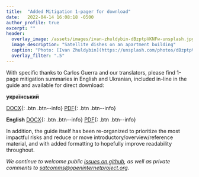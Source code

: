 ```yaml
---
title:  "Added Mitigation 1-pager for download"
date:   2022-04-14 16:08:18 -0500
author_profile: true
excerpt: ""
header:
  overlay_image: /assets/images/ivan-zhuldybin-dBzptpVKNFw-unsplash.jpg
  image_description: "Satellite dishes on an apartment building"
  caption: "Photo: [Ivan Zhuldybin](https://unsplash.com/photos/dBzptpVKNFw)"
  overlay_filter: ".5"
---
```


With specific thanks to Carlos Guerra and our translators, please find 1-page mitigation summaries in English and Ukranian, included in-line in the guide and available for direct download:

**український**

[<i class="fas fa-download" aria-hidden="true"></i> DOCX](/assets/docs/satcom-mitigations-ua.docx){: .btn .btn--info} [<i class="fas fa-download" aria-hidden="true"></i> PDF](/assets/docs/satcom-mitigations-ua.pdf){: .btn .btn--info}

**English**
[<i class="fas fa-download" aria-hidden="true"></i> DOCX](/assets/docs/satcom-mitigations-en.docx){: .btn .btn--info} [<i class="fas fa-download" aria-hidden="true"></i> PDF](/assets/docs/satcom-mitigations-en.pdf){: .btn .btn--info}

In addition, the guide itself has been re-organized to prioritize the most impactful risks and reduce or move introductory/overview/reference material, and with added formatting to hopefully improve readability throughout.

*We continue to welcome public <a href="https://github.com/joncamfield/satcommthreats/issues/">issues on github</a>, as well as private comments to <a href="mailto:satcomms@openinternetproject.org">satcomms@openinternetproject.org</a>.*
